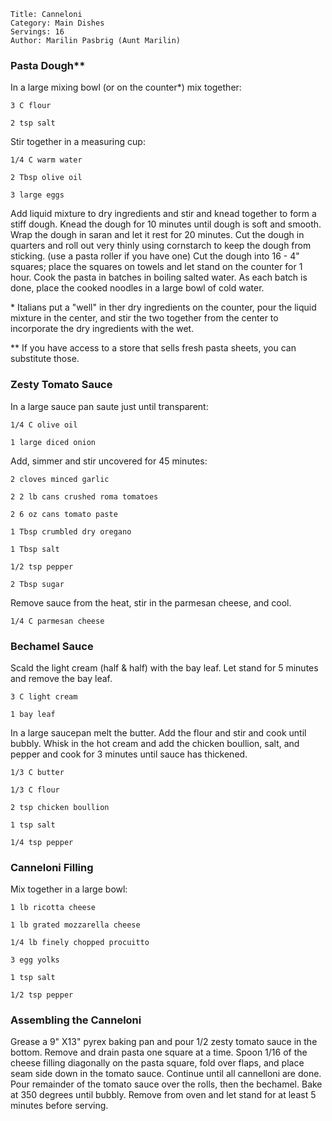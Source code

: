~~~ recipe-info
Title: Canneloni
Category: Main Dishes
Servings: 16
Author: Marilin Pasbrig (Aunt Marilin)
~~~

### Pasta Dough\**

In a large mixing bowl (or on the counter\*) mix together:

~~~ recipe-ingredients
3 C flour

2 tsp salt
~~~

Stir together in a measuring cup:

~~~ recipe-ingredients
1/4 C warm water

2 Tbsp olive oil

3 large eggs
~~~

Add liquid mixture to dry ingredients and stir and knead together to form a stiff dough. Knead the
dough for 10 minutes until dough is soft and smooth. Wrap the dough in saran and let it rest for 20
minutes. Cut the dough in quarters and roll out very thinly using cornstarch to keep the dough from
sticking. (use a pasta roller if you have one) Cut the dough into 16 - 4" squares; place the squares
on towels and let stand on the counter for 1 hour. Cook the pasta in batches in boiling salted
water. As each batch is done, place the cooked noodles in a large bowl of cold water.

\* Italians put a "well" in ther dry ingredients on the counter, pour the liquid mixture in the
center, and stir the two together from the center to incorporate the dry ingredients with the wet.

\** If you have access to a store that sells fresh pasta sheets, you can substitute those.


### Zesty Tomato Sauce

In a large sauce pan saute just until transparent:

~~~ recipe-ingredients
1/4 C olive oil

1 large diced onion
~~~

Add, simmer and stir uncovered for 45 minutes:

~~~ recipe-ingredients
2 cloves minced garlic

2 2 lb cans crushed roma tomatoes

2 6 oz cans tomato paste

1 Tbsp crumbled dry oregano

1 Tbsp salt

1/2 tsp pepper

2 Tbsp sugar
~~~

Remove sauce from the heat, stir in the parmesan cheese, and cool.

~~~ recipe-ingredients
1/4 C parmesan cheese
~~~


### Bechamel Sauce

Scald the light cream (half & half) with the bay leaf. Let stand for 5 minutes and remove the bay
leaf.

~~~ recipe-ingredients
3 C light cream

1 bay leaf
~~~

In a large saucepan melt the butter. Add the flour and stir and cook until bubbly. Whisk in the hot
cream and add the chicken boullion, salt, and pepper and cook for 3 minutes until sauce has
thickened.

~~~ recipe-ingredients
1/3 C butter

1/3 C flour

2 tsp chicken boullion

1 tsp salt

1/4 tsp pepper
~~~


### Canneloni Filling

Mix together in a large bowl:

~~~ recipe-ingredients
1 lb ricotta cheese

1 lb grated mozzarella cheese

1/4 lb finely chopped procuitto

3 egg yolks

1 tsp salt

1/2 tsp pepper
~~~


### Assembling the Canneloni

Grease a 9" X13" pyrex baking pan and pour 1/2 zesty tomato sauce in the bottom. Remove and drain
pasta one square at a time. Spoon 1/16 of the cheese filling diagonally on the pasta square, fold
over flaps, and place seam side down in the tomato sauce. Continue until all cannelloni are done.
Pour remainder of the tomato sauce over the rolls, then the bechamel. Bake at 350 degrees until
bubbly. Remove from oven and let stand for at least 5 minutes before serving.
